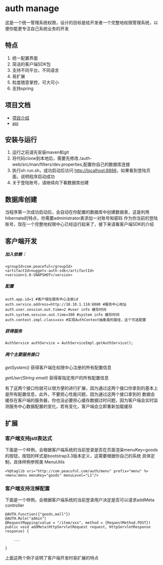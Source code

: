 auth manage
===============

这是一个统一管理系统权限，设计的目标是给开发者一个完整地权限管理系统，以便你能更专注自己系统业务的开发

## 特点

1. 统一配置界面
1. 简洁的客户端SDK包
1. 支持不同平台，不同语言
1. 易扩展
1. 粒度随意掌控，可大可小
1. 支持spring

## 项目文档

* [项目介绍](http://wangjuntytl.github.io/project.html)
* [api](http://wangjuntytl.github.io/project.html)

## 安装与运行

1. 运行之前请先安装maven和git
2. 将代码clone到本地后，需要先修改./auth-web/src/man/filters/dev.properties,配置你自己的数据库连接
2. 执行sh run.sh，成功启动后访问 [http://localhost:8888](http://localhost:8888)，如果看到登陆页面，说明程序启动成功
1. 关于登陆账号，请继续向下看数据库创建

## 数据库创建

当程序第一次成功启动后，会自动在你配置的数据库中创建数据表，这是利用hibernate的特点，你需要administrator表添加一对账号和密码
作为你当前的登陆账号，现在一个完整地权限中心已经运行起来了，接下来请看客户端SDK的介绍

## 客户端开发

##### 加入依赖：
    <groupId>com.peaceful</groupId>
    <artifactId>nuggets-auth-sdk</artifactId>
    <version>1.0-SNAPSHOT</version>

##### 配置
    auth.app.id=1 #客户端在服务中心注册id
    auth.service.address=http://10.10.1.110:8080 #服务中心地址
    auth.user.session.out.time=2 #user info 缓存时间
    auth.system.session.out.time=300 #system info 缓存时间
    auth.context.impl.class=xxx #实现AuthContext抽象类的路径，这个可选配置

##### 获得服务
    AuthService authService = AuthServiceImpl.getAuthService();

##### 两个主要服务接口

*getSystem()*  获得客户端在权限中心注册的所有配置信息

*getUser(String email)*  获得客指定用户的所有配置信息

有了这两个接口你就可以很方便的进行扩展，因为通过这两个接口你拿到的基本上是所有配置信息，此外，不要担心性能问题，因为通过这两个接口拿到的
数据会缓存在客户端的服务器，你也没必要担心缓存数据过时问题，因为客户端会实时监测服务中心数据配置的变化，若有变化，客户端会立即重新加载缓存

## 扩展

### 客户端支持jstl表达式

下面是一个样例，会根据客户端系统的当前登录是否在页面渲染menuKey=goods的按钮，按钮的样式是bootstrap3.3版本定义，这需要根据你自己的系统
具体定制，具体样例参照类 MenuUtils

    <%@taglib uri="http://com.peacuful.com/auth/menu" prefix="menu" %>
    <menu:menu menuKey="goods" menuLevel="L1"/>

### 客户端支持注解配置

下面是一个样例，会根据客户端系统的当前登录用户决定是否可以请求addMeta controller

    @AUTH.Function({"goods,mall"})
    @AUTH.Role("admin")
    @RequestMapping(value = "/item/xxx", method = {RequestMethod.POST})
    public void addMeta(HttpServletRequest request, HttpServletResponse response) {

        ...

    }

上面这两个例子说明了客户端开发时易扩展的特点















